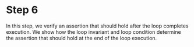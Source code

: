 # Step 6

In this step, we verify an assertion that should hold after the loop
completes execution. We show how the loop invariant and loop condition determine
the assertion that should hold at the end of the loop execution.
